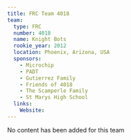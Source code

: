 ```yaml
---
title: FRC Team 4018
team:
  type: FRC
  number: 4018
  name: Knight Bots
  rookie_year: 2012
  location: Phoenix, Arizona, USA
  sponsors:
    - Microchip
    - PADT
    - Gutierrez Family
    - Friends of 4018
    - The Scamperle Family
    - St Marys High School
  links:
    Website: 
---
```

No content has been added for this team